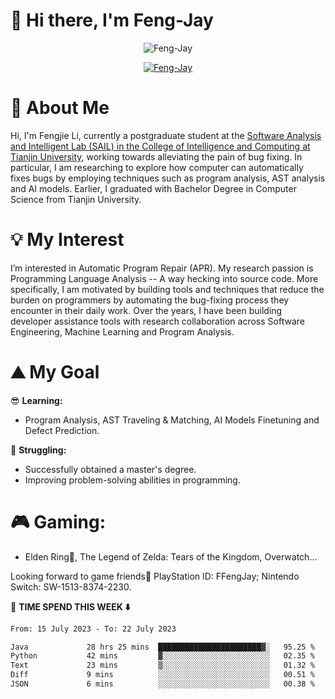 # 🌟 Hi there, I'm Feng-Jay 

<p align="center"> <img src="https://komarev.com/ghpvc/?username=Feng-Jay&label=Profile%20views&color=0e75b6&style=flat" alt="Feng-Jay" /> </p>


<p align="center"> <a href="https://github.com/ryo-ma/github-profile-trophy"><img src="https://github-profile-trophy.vercel.app/?username=Feng-Jay&row=1&column=8&margin-w=15&margin-h=15" alt="Feng-Jay" /></a> </p>

# 👋 About Me

Hi, I'm Fengjie Li, currently a postgraduate student at the [Software Analysis and Intelligent Lab (SAIL) in the College of Intelligence and Computing at Tianjin University](https://tjusail.github.io/), working towards alleviating the pain of bug fixing. In particular, I am researching to explore how computer can automatically fixes bugs by employing techniques such as program analysis, AST analysis and AI models. Earlier, I graduated with Bachelor Degree in Computer Science from Tianjin University.

# 💡 My Interest

I’m interested in Automatic Program Repair (APR). My research passion is Programming Language Analysis -- A way hecking into source code. More specifically, I am motivated by building tools and techniques that reduce the burden on programmers by automating the bug-fixing process they encounter in their daily work. Over the years, I have been building developer assistance tools with research collaboration across Software Engineering, Machine Learning and Program Analysis.

# ⛰️ My Goal

😎 **Learning:**

* Program Analysis, AST Traveling & Matching, AI Models Finetuning and Defect Prediction.

💪 **Struggling:**

* Successfully obtained a master's degree.
* Improving problem-solving abilities in programming.

# 🎮 **Gaming:**

* Elden Ring💍, The Legend of Zelda: Tears of the Kingdom, Overwatch...

Looking forward to game friends🤗 PlayStation ID: FFengJay; Nintendo Switch: SW-1513-8374-2230.

📘 **TIME SPEND THIS WEEK ⬇️**
<!--START_SECTION:waka-->

```txt
From: 15 July 2023 - To: 22 July 2023

Java             28 hrs 25 mins  ███████████████████████▓░   95.25 %
Python           42 mins         ▓░░░░░░░░░░░░░░░░░░░░░░░░   02.35 %
Text             23 mins         ▒░░░░░░░░░░░░░░░░░░░░░░░░   01.32 %
Diff             9 mins          ░░░░░░░░░░░░░░░░░░░░░░░░░   00.51 %
JSON             6 mins          ░░░░░░░░░░░░░░░░░░░░░░░░░   00.38 %
```

<!--END_SECTION:waka-->
